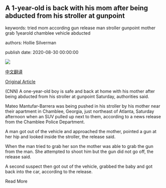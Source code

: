## A 1-year-old is back with his mom after being abducted from his stroller at gunpoint

keywords: tried mom according gun release man stroller gunpoint mother grab 1yearold chamblee vehicle abducted

authors: Hollie Silverman

publish date: 2020-08-30 00:00:00

![](https://cdn.cnn.com/cnnnext/dam/assets/200830014838-baby-abducted-chamblee-trnd-super-tease.jpg)

[中文翻译](A%201-year-old%20is%20back%20with%20his%20mom%20after%20being%20abducted%20from%20his%20stroller%20at%20gunpoint_zh.md)

[Original Article](https://edition.cnn.com/2020/08/30/us/baby-abducted-chamblee-trnd/index.html)

(CNN) A one-year-old boy is safe and back at home with his mother after being abducted from his stroller at gunpoint Saturday, authorities said.

Mateo Mantufar-Barrera was being pushed in his stroller by his mother near their apartment in Chamblee, Georgia, just northeast of Atlanta, Saturday afternoon when an SUV pulled up next to them, according to a news release from the Chamblee Police Department.

A man got out of the vehicle and approached the mother, pointed a gun at her hip and looked inside the stroller, the release said.

When the man tried to grab her son the mother was able to grab the gun from the man. She attempted to shoot him but the gun did not go off, the release said.

A second suspect then got out of the vehicle, grabbed the baby and got back into the car, according to the release.

Read More